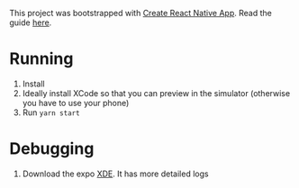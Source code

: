 This project was bootstrapped with [Create React Native App](https://github.com/react-community/create-react-native-app). Read the guide [here](https://github.com/react-community/create-react-native-app/blob/master/react-native-scripts/template/README.md).

# Running
1. Install 
1. Ideally install XCode so that you can preview in the simulator (otherwise you have to use your phone)
1. Run `yarn start`

# Debugging 
1. Download the expo [XDE](https://github.com/expo/xde/releases). It has more detailed logs